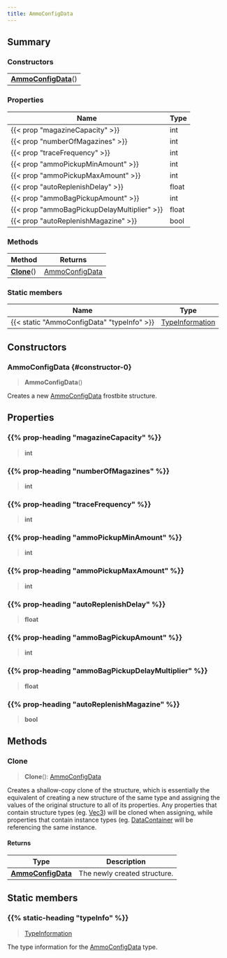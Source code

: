 ```yaml
---
title: AmmoConfigData
---
```



## Summary
### Constructors
| |
| ----------- |
| **[AmmoConfigData](#constructor-0)**() |

### Properties
| Name | Type |
| ---- | ---- |
| {{< prop "magazineCapacity" >}} | int |
| {{< prop "numberOfMagazines" >}} | int |
| {{< prop "traceFrequency" >}} | int |
| {{< prop "ammoPickupMinAmount" >}} | int |
| {{< prop "ammoPickupMaxAmount" >}} | int |
| {{< prop "autoReplenishDelay" >}} | float |
| {{< prop "ammoBagPickupAmount" >}} | int |
| {{< prop "ammoBagPickupDelayMultiplier" >}} | float |
| {{< prop "autoReplenishMagazine" >}} | bool |

### Methods
| Method | Returns |
| ------ | ---- |
| **[Clone](#clone)**() | [AmmoConfigData](/vext/ref/fb/ammoconfigdata) |

### Static members
| Name | Type |
| ---- | ---- |
| {{< static "AmmoConfigData" "typeInfo" >}} | [TypeInformation](/vext/ref/shared/class/typeinformation) |

## Constructors
### AmmoConfigData {#constructor-0}
> **AmmoConfigData**()

Creates a new [AmmoConfigData](/vext/ref/fb/ammoconfigdata) frostbite structure.

## Properties
### {{% prop-heading "magazineCapacity" %}}
> **int**

### {{% prop-heading "numberOfMagazines" %}}
> **int**

### {{% prop-heading "traceFrequency" %}}
> **int**

### {{% prop-heading "ammoPickupMinAmount" %}}
> **int**

### {{% prop-heading "ammoPickupMaxAmount" %}}
> **int**

### {{% prop-heading "autoReplenishDelay" %}}
> **float**

### {{% prop-heading "ammoBagPickupAmount" %}}
> **int**

### {{% prop-heading "ammoBagPickupDelayMultiplier" %}}
> **float**

### {{% prop-heading "autoReplenishMagazine" %}}
> **bool**

## Methods
### Clone
> **Clone**(): [AmmoConfigData](/vext/ref/fb/ammoconfigdata)

Creates a shallow-copy clone of the structure, which is essentially the equivalent of creating a new structure of the same type and assigning the values of the original structure to all of its properties. Any properties that contain structure types (eg. [Vec3](/vext/ref/shared/class/vec3)) will be cloned when assigning, while properties that contain instance types (eg. [DataContainer](/vext/ref/shared/class/datacontainer) will be referencing the same instance.

#### Returns
| Type | Description |
| ---- | ----------- |
| **[AmmoConfigData](/vext/ref/fb/ammoconfigdata)** | The newly created structure. |

## Static members
### {{% static-heading "typeInfo" %}}
> [TypeInformation](/vext/ref/shared/class/typeinformation)

The type information for the [AmmoConfigData](/vext/ref/fb/ammoconfigdata) type.

